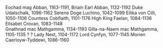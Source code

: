 Eochad mag Abban, 1163-1191, Briain
	Earl Abban, 1132-1192
		Duke Udalschalk, 1096-1162
			Serene Doge Luchino, 1042-1099
			Eilika von Cilli, 1050-1106
		Countess Cobflaith, 1101-1176
			High King Faelan, 1084-1136
			Elisabet Crovan, 1083-1148		
	Gnathnad mac Mathgamma, 1134-1193
		Gilla-na-Naem mac Mathgamma, 1105-1135
			?
			?
		Lady Nest, 1104-1172
			Lord Cynfyn, 1077-1145
			Morien Caerloyw-Tyddewi, 1086-1160